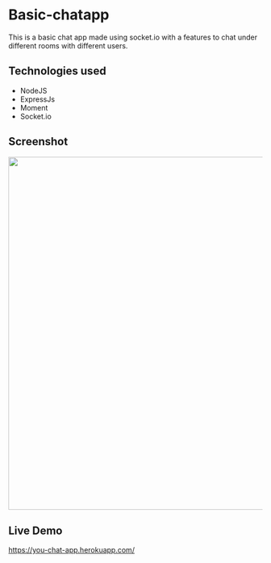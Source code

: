 # Basic-chatapp

This is a basic chat app made using socket.io with a features to chat under different rooms with different users.

## Technologies used

* NodeJS
* ExpressJs
* Moment
* Socket.io

## Screenshot
<img src="ss.JPG" height=700px>

## Live Demo
https://you-chat-app.herokuapp.com/

